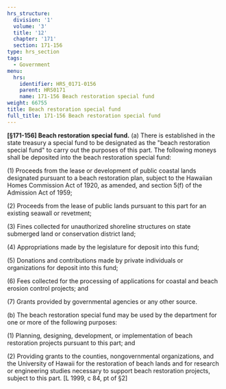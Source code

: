 ```yaml
---
hrs_structure:
  division: '1'
  volume: '3'
  title: '12'
  chapter: '171'
  section: 171-156
type: hrs_section
tags:
  - Government
menu:
  hrs:
    identifier: HRS_0171-0156
    parent: HRS0171
    name: 171-156 Beach restoration special fund
weight: 66755
title: Beach restoration special fund
full_title: 171-156 Beach restoration special fund
---
```

**[§171-156] Beach restoration special fund.** (a) There is established in the state treasury a special fund to be designated as the "beach restoration special fund" to carry out the purposes of this part. The following moneys shall be deposited into the beach restoration special fund:

(1) Proceeds from the lease or development of public coastal lands designated pursuant to a beach restoration plan, subject to the Hawaiian Homes Commission Act of 1920, as amended, and section 5(f) of the Admission Act of 1959;

(2) Proceeds from the lease of public lands pursuant to this part for an existing seawall or revetment;

(3) Fines collected for unauthorized shoreline structures on state submerged land or conservation district land;

(4) Appropriations made by the legislature for deposit into this fund;

(5) Donations and contributions made by private individuals or organizations for deposit into this fund;

(6) Fees collected for the processing of applications for coastal and beach erosion control projects; and

(7) Grants provided by governmental agencies or any other source.

(b) The beach restoration special fund may be used by the department for one or more of the following purposes:

(1) Planning, designing, development, or implementation of beach restoration projects pursuant to this part; and

(2) Providing grants to the counties, nongovernmental organizations, and the University of Hawaii for the restoration of beach lands and for research or engineering studies necessary to support beach restoration projects, subject to this part. [L 1999, c 84, pt of §2]